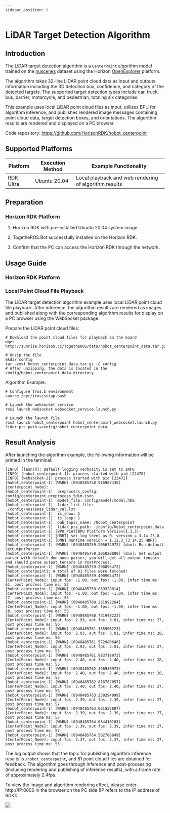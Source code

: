 ```yaml
---
sidebar_position: 9
---
```

# LiDAR Target Detection Algorithm

## Introduction

The LiDAR target detection algorithm is a `CenterPoint` algorithm model trained on the [nuscenes](https://www.nuscenes.org/nuscenes) dataset using the Horizon [OpenExplorer](https://developer.horizon.cc/api/v1/fileData/horizon_j5_open_explorer_cn_doc/hat/source/examples/centerpoint.html) platform.

The algorithm takes 32-line LiDAR point cloud data as input and outputs information including the 3D detection box, confidence, and category of the detected targets. The supported target detection types include car, truck, bus, barrier, motorcycle, and pedestrian, totaling six categories.

This example uses local LiDAR point cloud files as input, utilizes BPU for algorithm inference, and publishes rendered image messages containing point cloud data, target detection boxes, and orientations. The algorithm results are rendered and displayed on a PC browser.

Code repository: <https://github.com/HorizonRDK/hobot_centerpoint>

## Supported Platforms

| Platform  | Execution Method | Example Functionality                  |
| --------- | ------------ | --------------------------------------- |
| RDK Ultra | Ubuntu 20.04 | Local playback and web rendering of algorithm results |

## Preparation

### Horizon RDK Platform

1. Horizon RDK with pre-installed Ubuntu 20.04 system image.

2. TogetheROS.Bot successfully installed on the Horizon RDK.

3. Confirm that the PC can access the Horizon RDK through the network.

## Usage Guide

### Horizon RDK Platform

### Local Point Cloud File Playback

The LiDAR target detection algorithm example uses local LiDAR point cloud file playback. After inference, the algorithm results are rendered as images and published along with the corresponding algorithm results for display on a PC browser using the WebSocket package.

Prepare the LiDAR point cloud files:

```shell
# Download the point cloud files for playback on the board
wget http://sunrise.horizon.cc/TogetheROS/data/hobot_centerpoint_data.tar.gz

# Unzip the file
mkdir config
tar -zxvf hobot_centerpoint_data.tar.gz -C config
# After unzipping, the data is located in the config/hobot_centerpoint_data directory
```

Algorithm Example:

```shell
# Configure tros.b environment
source /opt/tros/setup.bash

# Launch the websocket service
ros2 launch websocket websocket_service.launch.py

# Launch the launch file
ros2 launch hobot_centerpoint hobot_centerpoint_websocket.launch.py lidar_pre_path:=config/hobot_centerpoint_data
```

## Result Analysis

After launching the algorithm example, the following information will be printed in the terminal:

```text
[INFO] [launch]: Default logging verbosity is set to INFO
[INFO] [hobot_centerpoint-1]: process started with pid [22470]
[INFO] [websocket-2]: process started with pid [22472]
[hobot_centerpoint-1] [WARN] [0948485758.916907430] [centerpoint_node]:
[hobot_centerpoint-1]  preprocess_config: config/centerpoint_preprocess_5dim.json
[hobot_centerpoint-1]  model_file: config/model/model.hbm
[hobot_centerpoint-1]  lidar_list_file: ./config/nuscenes_lidar_val.lst
[hobot_centerpoint-1]  is_show: 1
[hobot_centerpoint-1]  is_loop: 1
[hobot_centerpoint-1]  pub_topic_name: /hobot_centerpoint
[hobot_centerpoint-1]  lidar_pre_path: ./config/hobot_centerpoint_data
[hobot_centerpoint-1] [BPU_PLAT]BPU Platform Version(1.3.3)!
[hobot_centerpoint-1] [HBRT] set log level as 0. version = 3.14.25.0
[hobot_centerpoint-1] [DNN] Runtime version = 1.12.3_(3.14.25 HBRT)
[hobot_centerpoint-1] [WARN] [0948485759.205674972] [dnn]: Run default SetOutputParser.
[hobot_centerpoint-1] [WARN] [0948485759.205820889] [dnn]: Set output parser with default dnn node parser, you will get all output tensors and should parse output_tensors in PostProcess.
[hobot_centerpoint-1] [WARN] [0948485759.208895472] [hobot_centerpoint]: A total of 81 files were fetched!
[hobot_centerpoint-1] [WARN] [0948485759.400904472] [CenterPoint_Node]: input fps: -1.00, out fps: -1.00, infer time ms: 61, post process time ms: 57
[hobot_centerpoint-1] [WARN] [0948485759.839328014] [CenterPoint_Node]: input fps: -1.00, out fps: -1.00, infer time ms: 27, post process time ms: 53
[hobot_centerpoint-1] [WARN] [0948485760.281992264] [CenterPoint_Node]: input fps: -1.00, out fps: -1.00, infer time ms: 28, post process time ms: 53
[hobot_centerpoint-1] [WARN] [0948485760.731948223] [CenterPoint_Node]: input fps: 2.93, out fps: 3.01, infer time ms: 27, post process time ms: 56
[hobot_centerpoint-1] [WARN] [0948485761.155906223] [CenterPoint_Node]: input fps: 2.93, out fps: 3.01, infer time ms: 28, post process time ms: 56
[hobot_centerpoint-1] [WARN] [0948485761.572980640] [CenterPoint_Node]: input fps: 2.93, out fps: 3.01, infer time ms: 27, post process time ms: 53
[hobot_centerpoint-1] [WARN] [0948485761.983718973] [CenterPoint_Node]: input fps: 2.40, out fps: 2.40, infer time ms: 28, post process time ms: 55
[hobot_centerpoint-1] [WARN] [0948485762.396930973] [CenterPoint_Node]: input fps: 2.40, out fps: 2.40, infer time ms: 28, post process time ms: 55
[hobot_centerpoint-1] [WARN] [0948485762.816782057] [CenterPoint_Node]: input fps: 2.40, out fps: 2.40, infer time ms: 27, post process time ms: 56
[hobot_centerpoint-1] [WARN] [0948485763.239294099] [CenterPoint_Node]: input fps: 2.39, out fps: 2.39, infer time ms: 27, post process time ms: 57
[hobot_centerpoint-1] [WARN] [0948485763.661555807] [CenterPoint_Node]: input fps: 2.39, out fps: 2.39, infer time ms: 27, post process time ms: 57
[hobot_centerpoint-1] [WARN] [0948485764.084410183] [CenterPoint_Node]: input fps: 2.39, out fps: 2.39, infer time ms: 27, post process time ms: 57
[hobot_centerpoint-1] [WARN] [0948485764.502788849] [CenterPoint_Node]: input fps: 2.37, out fps: 2.37, infer time ms: 27, post process time ms: 55
```

The log output shows that the topic for publishing algorithm inference results is `/hobot_centerpoint`, and 81 point cloud files are obtained for feedback. The algorithm goes through inference and post-processing (including rendering and publishing of inference results), with a frame rate of approximately 2.4fps.

To view the image and algorithm rendering effect, please enter http://IP:8000 in the browser on the PC side (IP refers to the IP address of RDK):

![](./image/box_adv/render_centerpoint_det.jpg)